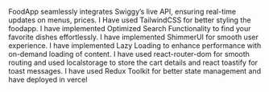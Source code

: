 FoodApp seamlessly integrates Swiggy’s live API, ensuring real-time updates on menus, prices.
I Have used TailwindCSS for better styling the foodapp.
I have implemented Optimized Search Functionality to find your favorite dishes effortlessly.
I have implemented ShimmerUI for smooth user experience.
I have implemented Lazy Loading to enhance performance with on-demand loading of content.
I have used react-router-dom for smooth routing and used localstorage to store the cart details and react
toastify for toast messages.
I have used Redux Toolkit for better state management and have deployed in vercel

